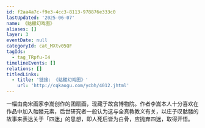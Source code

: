 ```yaml
---
id: f2aa4a7c-f9e3-4cc3-8113-978876e333c0
lastUpdated: '2025-06-07'
name: 《骷髅幻戏图》
aliases: []
layer: 3
eventDate: null
categoryId: cat_MXtv05QF
tagIds:
  - tag_TRpfu-I4
timelineEvents: []
relations: []
titledLinks:
  - title: '链接: 《骷髅幻戏图》'
    url: 'http://cqkaogu.com/ycbh/4012.jhtml'
---
```

一幅由南宋画家李嵩创作的团扇画，现藏于故宫博物院。作者李嵩本人十分喜欢在作品中加入骷髅元素，后世研究者一般认为这与全真教教义有关，以庄子叹骷髅的故事来表达关于「四迷」的思想，即人死后皆为白骨，应抛弃四迷，取得开悟。
